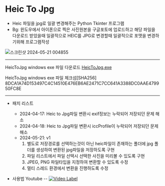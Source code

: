 # Heic To Jpg

- Heic 파일을 jpg로 일괄 변경해주는 Python Tkinter 프로그램
- Bg: 윈도우에서 아이폰으로 찍은 사진원본을 구글포토에 업로드하고 해당 파일을 다운로드 받았을때 일괄적으로 HEIC를 JPG로 변경할때 일괄적으로 포맷을 변경하기위해 프로그램작성

![스크린샷 2024-05-21 004855](https://github.com/hwanyeong-choi/heicTojpg_python_tkinter/assets/47169718/d40c2ddd-9911-409b-a32e-08a80c802aa9)

---

HeicToJpg windows exe 파일 다운로드
[HeicToJpg.exe](https://github.com/hwanyeongchoi/heicTojpg_python_tkinter/blob/main/heicToJpg.exe)

HeicToJpg windows exe 파일 체크섬[SHA256]
8DCA1A74D153497C4C14510E476EB6AE2471C7CC641A3388DC0AAE479950FC8E 

---

- 패치 리스트
  - 2024-04-17: Heic to Jpg파일 변환시 exif정보는 누락되어 저장되던 문제 해소
  - 2024-04-18: Heic to Jpg파일 변환시 iccProfile이 누락되어 저장되던 문제 해소
  - 2024-05-21: v1
    1. 별도로 저장경로를 선택하는것이 아닌 heic파일이 존재하는 폴더에 jpg 폴더를 생성하여 변환된 jpg파일을 저장하도록 구현
    2. 파일 리스트에서 파일 선택시 선택한 사진을 미리볼 수 있도록 구현
    3. JPEG, PNG 파일타입을 지정하여 변환할 수 있도록 수정
    4. 멀티 스레드 환경에서 변환을 진행하도록 수정

- 사용법 Youtube
-- [![Video Label](http://img.youtube.com/vi/oybSIMjcYbM/0.jpg)](https://youtu.be/oybSIMjcYbM)
